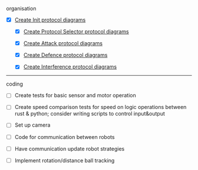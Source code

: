 organisation

- [x] [Create Init protocol diagrams]([Initialisation_diagram.pdf](Diagrams/Initialisation_diagram.pdf))
  - [x] [Create Protocol Selector protocol diagrams](Diagrams/protocol_selector_diagram.pdf)

  - [x] [Create Attack protocol diagrams]([Attack_diagram.pdf](Diagrams/Attack_diagram.pdf))
  - [x] [Create Defence protocol diagrams](Defence_diagram.pdf)
  - [x] [Create Interference protocol diagrams](Diagrams/Interference_diagram.pdf)


---
coding

- [ ] Create tests for basic sensor and motor operation 

- [ ] Create speed comparison tests for speed on logic operations between rust & python; consider writing scripts to control input&output

- [ ] Set up camera

- [ ] Code for communication between robots

- [ ] Have communication update robot strategies

- [ ] Implement rotation/distance ball tracking